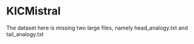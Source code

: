 # KICMistral
The dataset here is missing two large files, namely head_analogy.txt and tail_analogy.txt